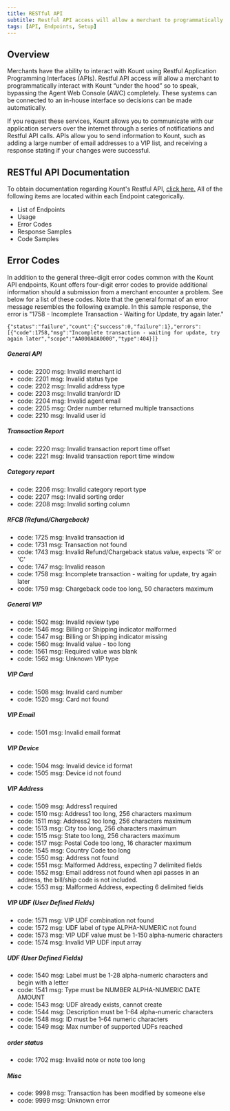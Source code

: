 ```yaml
---
title: RESTful API
subtitle: Restful API access will allow a merchant to programmatically interact with Kount via API, bypassing the Agent Web Console (AWC) completely.
tags: [API, Endpoints, Setup]
---
```


## Overview

Merchants have the ability to interact with Kount using Restful Application Programming Interfaces (APIs). Restful API access will allow a merchant to programmatically interact with Kount “under the hood” so to speak, bypassing the Agent Web Console (AWC) completely. These systems can be connected to an in-house interface so decisions can be made automatically.

If you request these services, Kount allows you to communicate with our application servers over the internet through a series of notifications and Restful API calls. APIs allow you to send information to Kount, such as adding a large number of email addresses to a VIP list, and receiving a response stating if your changes were successful.

## RESTful API Documentation

To obtain documentation regarding Kount's Restful API, <a href="https://api.kount.net/rpc/list.html">click here.</a> All of the following items are located within each Endpoint categorically.

* List of Endpoints
* Usage
* Error Codes 
* Response Samples
* Code Samples

## Error Codes 
In addition to the general three-digit error codes common with the Kount API endpoints, Kount offers four-digit error codes to provide additional information should a submission from a merchant encounter a problem. See below for a list of these codes. Note that the general format of an error message resembles the following example. In this sample response, the error is "1758 - Incomplete Transaction - Waiting for Update, try again later."

```
{"status":"failure","count":{"success":0,"failure":1},"errors":
[{"code":1758,"msg":"Incomplete transaction - waiting for update, try again later","scope":"AA000A0A0000","type":404}]}
```

##### General API
* code: 2200 msg: Invalid merchant id
* code: 2201 msg: Invalid status type
* code: 2202 msg: Invalid address type
* code: 2203 msg: Invalid tran/ordr ID
* code: 2204 msg: Invalid agent email
* code: 2205 msg: Order number returned multiple transactions
* code: 2210 msg: Invalid user id

##### Transaction Report
* code: 2220 msg: Invalid transaction report time offset
* code: 2221 msg: Invalid transaction report time window

##### Category report
* code: 2206 msg: Invalid category report type
* code: 2207 msg: Invalid sorting order
* code: 2208 msg: Invalid sorting column

##### RFCB (Refund/Chargeback)
* code: 1725 msg: Invalid transaction id
* code: 1731 msg: Transaction not found
* code: 1743 msg: Invalid Refund/Chargeback status value, expects 'R' or 'C'
* code: 1747 msg: Invalid reason
* code: 1758 msg: Incomplete transaction - waiting for update, try again later
* code: 1759 msg: Chargeback code too long, 50 characters maximum

##### General VIP
* code: 1502 msg: Invalid review type
* code: 1546 msg: Billing or Shipping indicator malformed
* code: 1547 msg: Billing or Shipping indicator missing
* code: 1560 msg: Invalid value - too long
* code: 1561 msg: Required value was blank
* code: 1562 msg: Unknown VIP type

##### VIP Card
* code: 1508 msg: Invalid card number
* code: 1520 msg: Card not found

##### VIP Email
* code: 1501 msg: Invalid email format

##### VIP Device
* code: 1504 msg: Invalid device id format
* code: 1505 msg: Device id not found

##### VIP Address
* code: 1509 msg: Address1 required
* code: 1510 msg: Address1 too long, 256 characters maximum
* code: 1511 msg: Address2 too long, 256 characters maximum
* code: 1513 msg: City too long, 256 characters maximum
* code: 1515 msg: State too long, 256 characters maximum
* code: 1517 msg: Postal Code too long, 16 character maximum
* code: 1545 msg: Country Code too long
* code: 1550 msg: Address not found
* code: 1551 msg: Malformed Address, expecting 7 delimited fields
* code: 1552 msg: Email address not found when api passes in an address, the bill/ship code is not included.
* code: 1553 msg: Malformed Address, expecting 6 delimited fields

##### VIP UDF (User Defined Fields)
* code: 1571 msg: VIP UDF combination not found
* code: 1572 msg: UDF label of type ALPHA-NUMERIC not found
* code: 1573 msg: VIP UDF value must be 1-150 alpha-numeric characters
* code: 1574 msg: Invalid VIP UDF input array

##### UDF (User Defined Fields)
* code: 1540 msg: Label must be 1-28 alpha-numeric characters and begin with a letter
* code: 1541 msg: Type must be NUMBER ALPHA-NUMERIC DATE AMOUNT
* code: 1543 msg: UDF already exists, cannot create
* code: 1544 msg: Description must be 1-64 alpha-numeric characters
* code: 1548 msg: ID must be 1-64 numeric characters
* code: 1549 msg: Max number of supported UDFs reached

##### order status
* code: 1702 msg: Invalid note or note too long

##### Misc
* code: 9998 msg: Transaction has been modified by someone else
* code: 9999 msg: Unknown error

